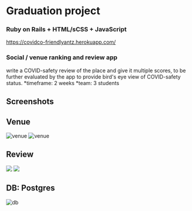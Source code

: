 # Graduation project
### Ruby on Rails + HTML/sCSS + JavaScript
https://covidco-friendlyantz.herokuapp.com/

### Social / venue ranking and review app

write a COVID-safety review of the place and give it multiple scores, to be further evaluated by the app to provide bird's eye view of COVID-safety status.
*timeframe: 2 weeks 
*team: 3 students

## Screenshots
## Venue
![venue](https://i.ibb.co/6JVNHW2/covidco-scr3.png)
![venue](https://i.ibb.co/Dr3thBX/covidco-scr4.png)

## Review
![](https://i.ibb.co/rvbHb5r/covidco-scr1.png)
![](https://i.ibb.co/KDpYYz5/covidco-scr2.png)

## DB: Postgres
![db](https://i.ibb.co/0JTjDhJ/covidco.png)

